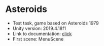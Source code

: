 # Asteroids

* Test task, game based on Asteroids 1979
* Unity version:         2019.4.18f1
* Link to documentation: [click](https://docs.google.com/spreadsheets/d/1Kokh5TmwO4-H-swv_M1tw2RpFomxlbvhqIy_9wQfWvI/edit?usp=sharing)
* First scene:           MenuScene